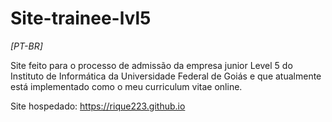 # Site-trainee-lvl5

*[PT-BR]*

Site feito para o processo de admissão da empresa junior Level 5 do Instituto de Informática da Universidade Federal de Goiás e que atualmente está implementado como o meu curriculum vitae online.

Site hospedado: https://rique223.github.io
